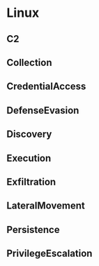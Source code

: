 # Linux

## C2

## Collection

## CredentialAccess

## DefenseEvasion

## Discovery

## Execution

## Exfiltration

## LateralMovement

## Persistence

## PrivilegeEscalation

